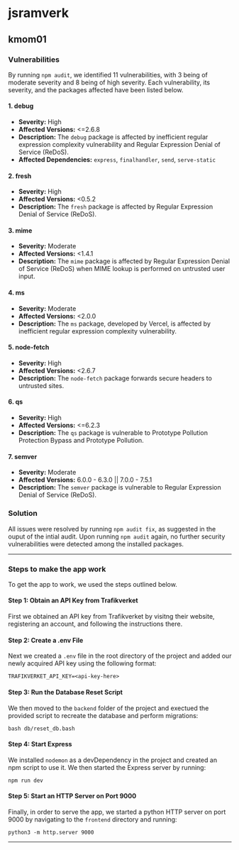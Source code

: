 # jsramverk

## kmom01
### Vulnerabilities
By running `npm audit`, we identified 11 vulnerabilities, with 3 being of moderate severity and 8 being of high severity. Each vulnerability, its severity, and the packages affected have been listed below.

#### 1. debug
- **Severity:** High
- **Affected Versions:** <=2.6.8
- **Description:** The `debug` package is affected by inefficient regular expression complexity vulnerability and Regular Expression Denial of Service (ReDoS).
- **Affected Dependencies:** `express`, `finalhandler`, `send`, `serve-static`

#### 2. fresh
- **Severity:** High
- **Affected Versions:** <0.5.2
- **Description:** The `fresh` package is affected by Regular Expression Denial of Service (ReDoS).

#### 3. mime
- **Severity:** Moderate
- **Affected Versions:** <1.4.1
- **Description:** The `mime` package is affected by Regular Expression Denial of Service (ReDoS) when MIME lookup is performed on untrusted user input.

#### 4. ms
- **Severity:** Moderate
- **Affected Versions:** <2.0.0
- **Description:** The `ms` package, developed by Vercel, is affected by inefficient regular expression complexity vulnerability.

#### 5. node-fetch
- **Severity:** High
- **Affected Versions:** <2.6.7
- **Description:** The `node-fetch` package forwards secure headers to untrusted sites.

#### 6. qs
- **Severity:** High
- **Affected Versions:** <=6.2.3
- **Description:** The `qs` package is vulnerable to Prototype Pollution Protection Bypass and Prototype Pollution.

#### 7. semver
- **Severity:** Moderate
- **Affected Versions:** 6.0.0 - 6.3.0 || 7.0.0 - 7.5.1
- **Description:** The `semver` package is vulnerable to Regular Expression Denial of Service (ReDoS).

### Solution
All issues were resolved by running `npm audit fix`, as suggested in the ouput of the intial audit. Upon running `npm audit` again, no further security vulnerabilities were detected among the installed packages.

------------------------------

### Steps to make the app work
To get the app to work, we used the steps outlined below.

#### Step 1: Obtain an API Key from Trafikverket
First we obtained an API key from Trafikverket by visitng their website, registering an account, and following the instructions there.

#### Step 2: Create a .env File
Next we created a `.env` file in the root directory of the project and added our newly acquired API key using the following format:

```
TRAFIKVERKET_API_KEY=<api-key-here>
```

#### Step 3: Run the Database Reset Script
We then moved to the `backend` folder of the project and exectued the provided script to recreate the database and perform migrations:

```
bash db/reset_db.bash
```

#### Step 4: Start Express
We installed `nodemon` as a devDependency in the project and created an npm script to use it. We then started the Express server by running:

```
npm run dev
```

#### Step 5: Start an HTTP Server on Port 9000
Finally, in order to serve the app, we started a python HTTP server on port 9000 by navigating to the `frontend` directory and running:

```
python3 -m http.server 9000
```

--------------------------
